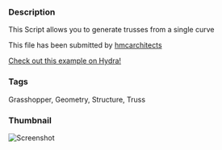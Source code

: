 ### Description 
This Script allows you to generate trusses from a single curve

This file has been submitted by [hmcarchitects](https://github.com/hmcarchitects)

[Check out this example on Hydra!](http://hydrashare.github.io/hydra/viewer?owner=hmcarchitects&fork=hydra&id=GH_-_G_-_Truss_Generator)
### Tags 
Grasshopper, Geometry, Structure, Truss
### Thumbnail 
![Screenshot](https://raw.githubusercontent.com/hmcarchitects/hydra/master/GH_-_G_-_Truss_Generator/thumbnail.png)
